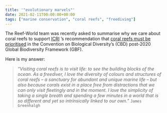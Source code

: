 ```yaml
---
title: '"evolutionary marvels"'
date: 2021-02-11T00:00:00+00:00
tags: ["marine conservation", "coral reefs", "freediving"]
---
```


The Reef-World team was recently asked to summarise why we care about coral reefs to support [ICRI](https://www.icriforum.org/) ’s recommendation that [coral reefs must be prioritised](https://greenfins.net/blog/coral-reef-importance/) in the Convention on Biological Diversity’s (CBD) post-2020 Global Biodiversity Framework (GBF).

Here is my answer:

> _“Visiting coral reefs is to visit life: to see the building blocks of the ocean. As a freediver, I love the diversity of colours and structures of coral reefs – a sanctuary for abundant and unique marine life – but also because corals exist in a place free from distractions that we can only visit fleetingly and in the moment. I love the simplicity of taking a single breath and spending a few minutes in a world that is so different and yet so intrinsically linked to our own.”_
> `James Greenhalgh`